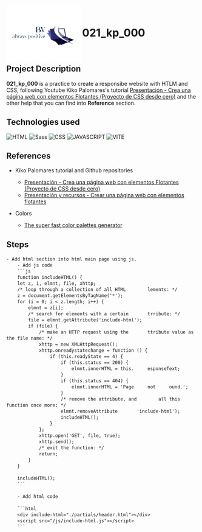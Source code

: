<div>
	<div>
		<img src=https://raw.githubusercontent.com/Byron2016/00_forImages/main/images/Logo_01_00.png align=left alt=MyLogo width=200>
	</div>
	&nbsp;
	<div>
		<h1>021_kp_000</h1>
	</div>
</div>

&nbsp;

## Project Description

**021_kp_000** is a practice to create a responsibe website with HTLM and CSS, following Youtube Kiko Palomares's tutorial [Presentación - Crea una página web con elementos Flotantes (Proyecto de CSS desde cero)](https://www.youtube.com/watch?v=0m7AXUkqLbQ) and the other help that you can find into **Reference** section.
&nbsp;

## Technologies used

![HTML](https://img.shields.io/static/v1?label=&message=HTML&color=red&logo=html&logoColor=white&style=for-the-badge)
![Sass](https://img.shields.io/static/v1?label=&message=sass&color=CC6699&logo=sass&logoColor=white&style=for-the-badge)
![CSS](https://img.shields.io/static/v1?label=&message=css&color=1572B6&logo=css3&logoColor=white&style=for-the-badge)
![JAVASCRIPT](https://img.shields.io/static/v1?label=&message=javascript&color=yellow&logo=javascript3&logoColor=white&style=for-the-badge)
![VITE](https://img.shields.io/static/v1?label=&message=vite&color=blue&logo=vite3&logoColor=white&style=for-the-badge)

## References

- Kiko Palomares tutorial and Github repositories

  - [Presentación - Crea una página web con elementos Flotantes (Proyecto de CSS desde cero)](https://www.youtube.com/watch?v=0m7AXUkqLbQ)
  - [Presentación y recursos - Crear una página web con elementos flotantes](https://kikopalomares.com/clases/proyecto-con-flotantes)

- Colors
  - [The super fast color palettes generator](https://coolors.co/)

## Steps

    - Add html section into html main page using js.
    	- Add js code
    	```js
    	function includeHTML() {
    	let z, i, elmnt, file, xhttp;
    	/* loop through a collection of all HTML 		lements: */
    	z = document.getElementsByTagName('*');
    	for (i = 0; i < z.length; i++) {
    		elmnt = z[i];
    		/* search for elements with a certain 		trribute: */
    		file = elmnt.getAttribute('include-html');
    		if (file) {
    			/* make an HTTP request using the 		ttribute value as the file name: */
    			xhttp = new XMLHttpRequest();
    			xhttp.onreadystatechange = function () {
    				if (this.readyState == 4) {
    					if (this.status == 200) {
    						elmnt.innerHTML = this.		esponseText;
    					}
    					if (this.status == 404) {
    						elmnt.innerHTML = 'Page 	not 	ound.';
    					}
    					/* remove the attribute, and 		all this function once more: */
    					elmnt.removeAttribute		'include-html');
    					includeHTML();
    				}
    			};
    			xhttp.open('GET', file, true);
    			xhttp.send();
    			/* exit the function: */
    			return;
    		}
    	}

    	includeHTML();
    	```

    	- Add html code

    	```html
    	<div include-html="./partials/header.html"></div>
    	<script src="/js/include-html.js"></script>
    	```
